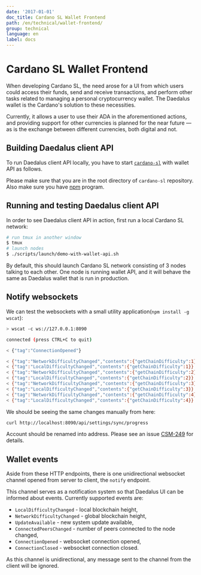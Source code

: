 ```yaml
---
date: '2017-01-01'
doc_title: Cardano SL Wallet Frontend
path: /en/technical/wallet-frontend/
group: technical
language: en
label: docs
---
```

<!-- Reviewed at cd26fb28eb48f893a4ca2d045a10da19c211b807 -->

# Cardano SL Wallet Frontend

When developing Cardano SL, the need arose for a UI from which users could
access their funds, send and receive transactions, and perform other tasks
related to managing a personal cryptocurrency wallet. The Daedalus wallet is the
Cardano's solution to these necessities.

Currently, it allows a user to use their ADA in the aforementioned actions, and
providing support for other currencies is planned for the near future — as is
the exchange between different currencies, both digital and not.

## Building Daedalus client API

To run Daedalus client API locally, you have to start [`cardano-sl`](https://github.com/input-output-hk/cardano-sl/)
with wallet API as follows.

Please make sure that you are in the root directory of `cardano-sl` repository.
Also make sure you have [npm](https://www.npmjs.com/) program.

## Running and testing Daedalus client API

In order to see Daedalus client API in action, first run a local Cardano SL network:

``` bash
# run tmux in another window
$ tmux
# launch nodes
$ ./scripts/launch/demo-with-wallet-api.sh
```

By default, this should launch Cardano SL network consisting of 3 nodes talking to
each other. One node is running wallet API, and it will behave the same as Daedalus
wallet that is run in production.

## Notify websockets

We can test the websockets with a small utility
application(`npm install -g wscat`):

``` bash
> wscat -c ws://127.0.0.1:8090

connected (press CTRL+C to quit)

< {"tag":"ConnectionOpened"}

< {"tag":"NetworkDifficultyChanged","contents":{"getChainDifficulty":1}}
< {"tag":"LocalDifficultyChanged","contents":{"getChainDifficulty":1}}
< {"tag":"NetworkDifficultyChanged","contents":{"getChainDifficulty":2}}
< {"tag":"LocalDifficultyChanged","contents":{"getChainDifficulty":2}}
< {"tag":"NetworkDifficultyChanged","contents":{"getChainDifficulty":3}}
< {"tag":"LocalDifficultyChanged","contents":{"getChainDifficulty":3}}
< {"tag":"NetworkDifficultyChanged","contents":{"getChainDifficulty":4}}
< {"tag":"LocalDifficultyChanged","contents":{"getChainDifficulty":4}}
```

We should be seeing the same changes manually from here:

``` bash
curl http://localhost:8090/api/settings/sync/progress
```

Account should be renamed into address. Please see an issue
[CSM-249](https://issues.serokell.io/issue/CSM-249) for details.

## Wallet events

Aside from these HTTP endpoints, there is one unidirectional websocket channel
opened from server to client, the `notify` endpoint.

This channel serves as a notification system so that Daedalus UI can be informed
about events. Currently supported events are:

-   `LocalDifficultyChanged` - local blockchain height,
-   `NetworkDifficultyChanged` - global blockchain height,
-   `UpdateAvailable` - new system update available,
-   `ConnectedPeersChanged` - number of peers connected to the node changed,
-   `ConnectionOpened` - websocket connection opened,
-   `ConnectionClosed` - websocket connection closed.

As this channel is unidirectional, any message sent to the channel from the
client will be ignored.
